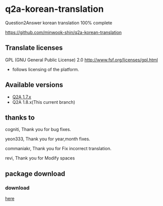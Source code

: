 # q2a-korean-translation


Question2Answer korean translation 100% complete

<https://github.com/minwook-shin/q2a-korean-translation>

## Translate licenses

GPL (GNU General Public License) 2.0
<http://www.fsf.org/licenses/gpl.html>

* follows licensing of the platform.

## Available versions

* [Q2A 1.7.x](https://github.com/minwook-shin/q2a-korean-translation/tree/1.7-backup)
* Q2A 1.8.x(This current branch)

## thanks to

cogniti,		Thank you for bug fixes. 

yeon333,		Thank you for year,month fixes.

commaniakr,		Thank you for Fix incorrect translation.

revi,		Thank you for Modify spaces

## package download

### download 

[here](https://github.com/minwook-shin/q2a-korean-translation/archive/master.zip)
